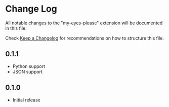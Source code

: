 # Change Log

All notable changes to the "my-eyes-please" extension will be documented in this file.

Check [Keep a Changelog](http://keepachangelog.com/) for recommendations on how to structure this file.

## 0.1.1

- Python support
- JSON support

## 0.1.0

- Initial release
